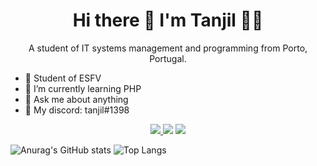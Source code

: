 

<h1 align='center'>Hi there 👋 I'm Tanjil 👨‍💻</h1>

<p align='center'>
  A student of IT systems management and programming from Porto, Portugal.
</p>

- 🏢 Student of ESFV
- 🌱 I’m currently learning PHP
- 💬 Ask me about anything
- 💬 My discord: tanjil#1398

<p align='center'>
<a href="https://instagram.com/tanjil_kh"><img src="https://img.shields.io/badge/Instagram-E4405F?style=for-the-badge&logo=instagram&logoColor=white"/> <a href="https://steamcommunity.com/id/tanjil/"><img src="https://img.shields.io/badge/Steam-000000?style=for-the-badge&logo=steam&logoColor=white"/></a> <a href="https://open.spotify.com/user/r1fsm8bhowed55sxsw1qceiii"><img src="https://img.shields.io/badge/Spotify-1ED760?&style=for-the-badge&logo=spotify&logoColor=white"/></a>
</p>
  

![Anurag's GitHub stats](https://github-readme-stats.vercel.app/api?username=tanjilk&show_icons=true&theme=radical)
![Top Langs](https://github-readme-stats.vercel.app/api/top-langs/?username=tanjilk&layout=compact&theme=dark)



